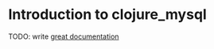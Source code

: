 # Introduction to clojure_mysql

TODO: write [great documentation](http://jacobian.org/writing/what-to-write/)
